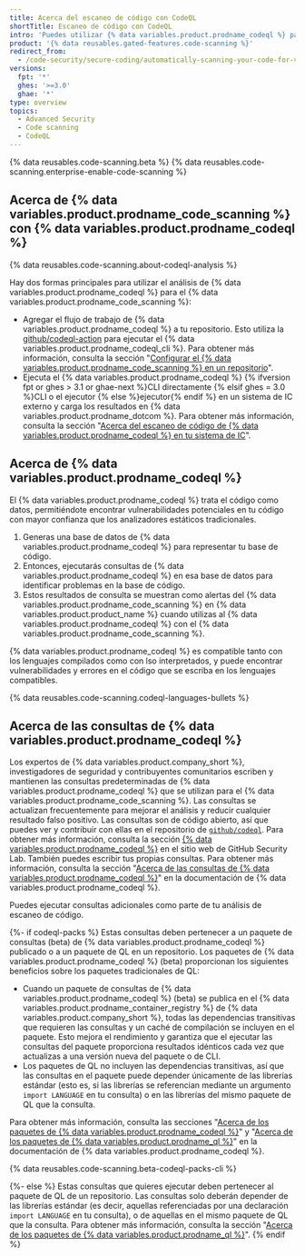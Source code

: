 ```yaml
---
title: Acerca del escaneo de código con CodeQL
shortTitle: Escaneo de código con CodeQL
intro: 'Puedes utilizar {% data variables.product.prodname_codeql %} para identificar las vulnerabilidades y errores en tu código. Los resultados se muestran como alertas del {% data variables.product.prodname_code_scanning %} en {% data variables.product.prodname_dotcom %}.'
product: '{% data reusables.gated-features.code-scanning %}'
redirect_from:
  - /code-security/secure-coding/automatically-scanning-your-code-for-vulnerabilities-and-errors/about-code-scanning-with-codeql
versions:
  fpt: '*'
  ghes: '>=3.0'
  ghae: '*'
type: overview
topics:
  - Advanced Security
  - Code scanning
  - CodeQL
---
```


{% data reusables.code-scanning.beta %}
{% data reusables.code-scanning.enterprise-enable-code-scanning %}

## Acerca de {% data variables.product.prodname_code_scanning %} con {% data variables.product.prodname_codeql %}

{% data reusables.code-scanning.about-codeql-analysis %}

Hay dos formas principales para utilizar el análisis de {% data variables.product.prodname_codeql %} para el {% data variables.product.prodname_code_scanning %}:

- Agregar el flujo de trabajo de {% data variables.product.prodname_codeql %} a tu repositorio. Esto utiliza la [github/codeql-action](https://github.com/github/codeql-action/) para ejecutar el {% data variables.product.prodname_codeql_cli %}. Para obtener más información, consulta la sección "[Configurar el {% data variables.product.prodname_code_scanning %} en un repositorio](/code-security/secure-coding/automatically-scanning-your-code-for-vulnerabilities-and-errors/setting-up-code-scanning-for-a-repository#setting-up-code-scanning-using-actions)".
- Ejecuta el {% data variables.product.prodname_codeql %} {% ifversion fpt or ghes > 3.1 or ghae-next %}CLI directamente {% elsif ghes = 3.0 %}CLI o el ejecutor {% else %}ejecutor{% endif %} en un sistema de IC externo y carga los resultados en {% data variables.product.prodname_dotcom %}. Para obtener más información, consulta la sección "[Acerca del escaneo de código de {% data variables.product.prodname_codeql %} en tu sistema de IC](/code-security/secure-coding/using-codeql-code-scanning-with-your-existing-ci-system/about-codeql-code-scanning-in-your-ci-system)".

## Acerca de {% data variables.product.prodname_codeql %}

El {% data variables.product.prodname_codeql %} trata el código como datos, permitiéndote encontrar vulnerabilidades potenciales en tu código con mayor confianza que los analizadores estáticos tradicionales.

1. Generas una base de datos de {% data variables.product.prodname_codeql %} para representar tu base de código.
2. Entonces, ejecutarás consultas de {% data variables.product.prodname_codeql %} en esa base de datos para identificar problemas en la base de código.
3. Estos resultados de consulta se muestran como alertas del {% data variables.product.prodname_code_scanning %} en {% data variables.product.product_name %} cuando utilizas al {% data variables.product.prodname_codeql %} con el {% data variables.product.prodname_code_scanning %}.

{% data variables.product.prodname_codeql %} es compatible tanto con los lenguajes compilados como con lso interpretados, y puede encontrar vulnerabilidades y errores en el código que se escriba en los lenguajes compatibles.

{% data reusables.code-scanning.codeql-languages-bullets %}

## Acerca de las consultas de {% data variables.product.prodname_codeql %}

Los expertos de {% data variables.product.company_short %}, investigadores de seguridad y contribuyentes comunitarios escriben y mantienen las consultas predeterminadas de {% data variables.product.prodname_codeql %} que se utilizan para el {% data variables.product.prodname_code_scanning %}. Las consultas se actualizan frecuentemente para mejorar el análisis y reducir cualquier resultado falso positivo. Las consultas son de código abierto, así que puedes ver y contribuir con ellas en el repositorio de [`github/codeql`](https://github.com/github/codeql). Para obtener más información, consulta la sección [{% data variables.product.prodname_codeql %}](https://securitylab.github.com/tools/codeql) en el sitio web de GitHub Security Lab. También puedes escribir tus propias consultas. Para obtener más información, consulta la sección "[Acerca de las consultas de {% data variables.product.prodname_codeql %}](https://codeql.github.com/docs/writing-codeql-queries/about-codeql-queries/)" en la documentación de {% data variables.product.prodname_codeql %}.

Puedes ejecutar consultas adicionales como parte de tu análisis de escaneo de código.

{%- if codeql-packs %}
Estas consultas deben pertenecer a un paquete de consultas (beta) de {% data variables.product.prodname_codeql %} publicado o a un paquete de QL en un repositorio. Los paquetes de {% data variables.product.prodname_codeql %} (beta) proporcionan los siguientes beneficios sobre los paquetes tradicionales de QL:

- Cuando un paquete de consultas de {% data variables.product.prodname_codeql %} (beta) se publica en el {% data variables.product.prodname_container_registry %} de {% data variables.product.company_short %}, todas las dependencias transitivas que requieren las consultas y un caché de compilación se incluyen en el paquete. Esto mejora el rendimiento y garantiza que el ejecutar las consultas del paquete proporciona resultados idénticos cada vez que actualizas a una versión nueva del paquete o de CLI.
- Los paquetes de QL no incluyen las dependencias transitivas, así que las consultas en el paquete puede depender únicamente de las librerías estándar (esto es, si las librerías se referencian mediante un argumento `import LANGUAGE` en tu consulta) o en las librerías del mismo paquete de QL que la consulta.

Para obtener más información, consulta las secciones "[Acerca de los paquetes de {% data variables.product.prodname_codeql %}](https://codeql.github.com/docs/codeql-cli/about-codeql-packs/)" y "[Acerca de los paquetes de {% data variables.product.prodname_ql %}](https://codeql.github.com/docs/codeql-cli/about-ql-packs/)" en la documentación de {% data variables.product.prodname_codeql %}.

{% data reusables.code-scanning.beta-codeql-packs-cli %}

{%- else %}
Estas consultas que quieres ejecutar deben pertenecer al paquete de QL de un repositorio. Las consultas solo deberán depender de las librerías estándar (es decir, aquellas referenciadas por una declaración `import LANGUAGE` en tu consulta), o de aquellas en el mismo paquete de QL que la consulta. Para obtener más información, consulta la sección "[Acerca de los paquetes de {% data variables.product.prodname_ql %}](https://codeql.github.com/docs/codeql-cli/about-ql-packs/)".
{% endif %}
